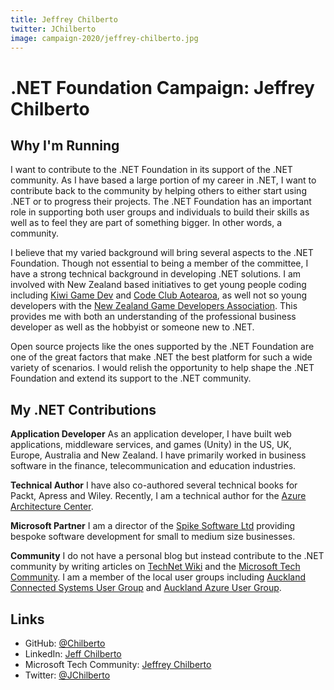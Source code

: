 ```yaml
---
title: Jeffrey Chilberto
twitter: JChilberto
image: campaign-2020/jeffrey-chilberto.jpg
---
```


# .NET Foundation Campaign: Jeffrey Chilberto

## Why I'm Running

I want to contribute to the .NET Foundation in its support of the .NET community. As I have based a large portion of my career in .NET, I want to contribute back to the community by helping others to either start using .NET or to progress their projects. The .NET Foundation has an important role in supporting both user groups and individuals to build their skills as well as to feel they are part of something bigger. In other words, a community.

I believe that my varied background will bring several aspects to the .NET Foundation. Though not essential to being a member of the committee, I have a strong technical background in developing .NET solutions. I am involved with New Zealand based initiatives to get young people coding including [Kiwi Game Dev](https://kgd.nz) and [Code Club Aotearoa](https://codeclub.nz/), as well not so young developers with the [New Zealand Game Developers Association](https://nzgda.com/). This provides me with both an understanding of the professional business developer as well as the hobbyist or someone new to .NET.

Open source projects like the ones supported by the .NET Foundation are one of the great factors that make .NET the best platform for such a wide variety of scenarios. I would relish the opportunity to help shape the .NET Foundation and extend its support to the .NET community.

## My .NET Contributions

**Application Developer**
As an application developer, I have built web applications, middleware services, and games (Unity) in the US, UK, Europe, Australia and New Zealand. I have primarily worked in business software in the finance, telecommunication and education industries.

**Technical Author**
I have also co-authored several technical books for Packt, Apress and Wiley. Recently, I am a technical author for the [Azure Architecture Center](https://docs.microsoft.com/en-us/azure/architecture/).

**Microsoft Partner**
I am a director of the [Spike Software Ltd](http://spikesoftware.co.nz/) providing bespoke software development for small to medium size businesses.

**Community**
I do not have a personal blog but instead contribute to the .NET community by writing articles on [TechNet Wiki](https://social.technet.microsoft.com/wiki/) and the [Microsoft Tech Community](https://techcommunity.microsoft.com/t5/user/viewprofilepage/user-id/141713). I am a member of the local user groups including [Auckland Connected Systems User Group](https://www.meetup.com/Auckland-Connected-Systems-User-Group/) and [Auckland Azure User Group](https://www.meetup.com/Auckland-Azure-Usergroup/).

## Links
* GitHub: [@Chilberto](https://github.com/chilberto)
* LinkedIn: [Jeff Chilberto](https://www.linkedin.com/in/jeff-chilberto-2a89a84/)
* Microsoft Tech Community: [Jeffrey Chilberto](https://techcommunity.microsoft.com/t5/user/viewprofilepage/user-id/141713)
* Twitter: [@JChilberto](https://twitter.com/jchilberto)
